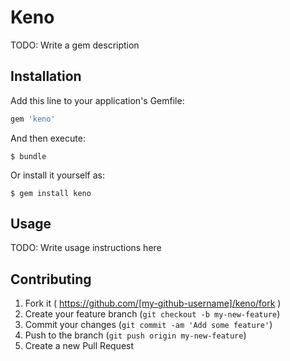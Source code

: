 # Keno

TODO: Write a gem description

## Installation

Add this line to your application's Gemfile:

```ruby
gem 'keno'
```

And then execute:

    $ bundle

Or install it yourself as:

    $ gem install keno

## Usage

TODO: Write usage instructions here

## Contributing

1. Fork it ( https://github.com/[my-github-username]/keno/fork )
2. Create your feature branch (`git checkout -b my-new-feature`)
3. Commit your changes (`git commit -am 'Add some feature'`)
4. Push to the branch (`git push origin my-new-feature`)
5. Create a new Pull Request
